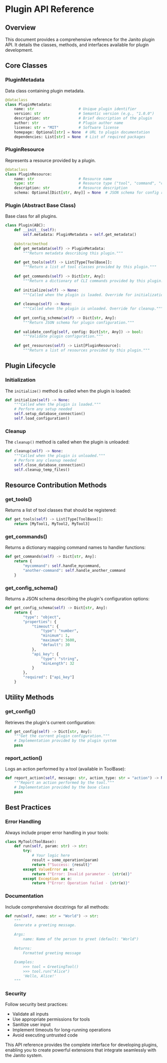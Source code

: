 # Plugin API Reference

## Overview

This document provides a comprehensive reference for the Janito plugin API. It details the classes, methods, and interfaces available for plugin development.

## Core Classes

### PluginMetadata

Data class containing plugin metadata.

```python
@dataclass
class PluginMetadata:
    name: str                    # Unique plugin identifier
    version: str                 # Semantic version (e.g., "1.0.0")
    description: str             # Brief description of the plugin
    author: str                  # Plugin author name
    license: str = "MIT"         # Software license
    homepage: Optional[str] = None  # URL to plugin documentation
    dependencies: List[str] = None  # List of required packages
```

### PluginResource

Represents a resource provided by a plugin.

```python
@dataclass
class PluginResource:
    name: str                    # Resource name
    type: str                    # Resource type ("tool", "command", "config")
    description: str             # Resource description
    schema: Optional[Dict[str, Any]] = None  # JSON schema for config resources
```

### Plugin (Abstract Base Class)

Base class for all plugins.

```python
class Plugin(ABC):
    def __init__(self):
        self.metadata: PluginMetadata = self.get_metadata()
    
    @abstractmethod
    def get_metadata(self) -> PluginMetadata:
        """Return metadata describing this plugin."""
    
    def get_tools(self) -> List[Type[ToolBase]]:
        """Return a list of tool classes provided by this plugin."""
    
    def get_commands(self) -> Dict[str, Any]:
        """Return a dictionary of CLI commands provided by this plugin."""
    
    def initialize(self) -> None:
        """Called when the plugin is loaded. Override for initialization."""
    
    def cleanup(self) -> None:
        """Called when the plugin is unloaded. Override for cleanup."""
    
    def get_config_schema(self) -> Dict[str, Any]:
        """Return JSON schema for plugin configuration."""
    
    def validate_config(self, config: Dict[str, Any]) -> bool:
        """Validate plugin configuration."""
    
    def get_resources(self) -> List[PluginResource]:
        """Return a list of resources provided by this plugin."""
```

## Plugin Lifecycle

### Initialization

The `initialize()` method is called when the plugin is loaded:

```python
def initialize(self) -> None:
    """Called when the plugin is loaded."""
    # Perform any setup needed
    self.setup_database_connection()
    self.load_configuration()
```

### Cleanup

The `cleanup()` method is called when the plugin is unloaded:

```python
def cleanup(self) -> None:
    """Called when the plugin is unloaded."""
    # Perform any cleanup needed
    self.close_database_connection()
    self.cleanup_temp_files()
```

## Resource Contribution Methods

### get_tools()

Returns a list of tool classes that should be registered:

```python
def get_tools(self) -> List[Type[ToolBase]]:
    return [MyTool1, MyTool2, MyTool3]
```

### get_commands()

Returns a dictionary mapping command names to handler functions:

```python
def get_commands(self) -> Dict[str, Any]:
    return {
        "mycommand": self.handle_mycommand,
        "another-command": self.handle_another_command
    }
```

### get_config_schema()

Returns a JSON schema describing the plugin's configuration options:

```python
def get_config_schema(self) -> Dict[str, Any]:
    return {
        "type": "object",
        "properties": {
            "timeout": {
                "type": "number",
                "minimum": 1,
                "maximum": 3600,
                "default": 30
            },
            "api_key": {
                "type": "string",
                "minLength": 32
            }
        },
        "required": ["api_key"]
    }
```

## Utility Methods

### get_config()

Retrieves the plugin's current configuration:

```python
def get_config(self) -> Dict[str, Any]:
    """Get the current plugin configuration."""
    # Implementation provided by the plugin system
    pass
```

### report_action()

Logs an action performed by a tool (available in ToolBase):

```python
def report_action(self, message: str, action_type: str = "action") -> None:
    """Report an action performed by the tool."""
    # Implementation provided by the base class
    pass
```

## Best Practices

### Error Handling

Always include proper error handling in your tools:

```python
class MyTool(ToolBase):
    def run(self, param: str) -> str:
        try:
            # Your logic here
            result = some_operation(param)
            return f"Success: {result}"
        except ValueError as e:
            return f"Error: Invalid parameter - {str(e)}"
        except Exception as e:
            return f"Error: Operation failed - {str(e)}"
```

### Documentation

Include comprehensive docstrings for all methods:

```python
def run(self, name: str = "World") -> str:
    """
    Generate a greeting message.
    
    Args:
        name: Name of the person to greet (default: "World")
    
    Returns:
        Formatted greeting message
    
    Examples:
        >>> tool = GreetingTool()
        >>> tool.run("Alice")
        'Hello, Alice!'
    """
```

### Security

Follow security best practices:

- Validate all inputs
- Use appropriate permissions for tools
- Sanitize user input
- Implement timeouts for long-running operations
- Avoid executing untrusted code

This API reference provides the complete interface for developing plugins, enabling you to create powerful extensions that integrate seamlessly with the Janito system.